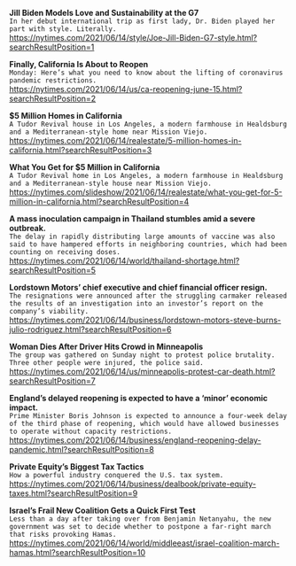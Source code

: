 **Jill Biden Models Love and Sustainability at the G7**\
`In her debut international trip as first lady, Dr. Biden played her part with style. Literally.`\
https://nytimes.com/2021/06/14/style/Joe-Jill-Biden-G7-style.html?searchResultPosition=1

**Finally, California Is About to Reopen**\
`Monday: Here’s what you need to know about the lifting of coronavirus pandemic restrictions.`\
https://nytimes.com/2021/06/14/us/ca-reopening-june-15.html?searchResultPosition=2

**$5 Million Homes in California**\
`A Tudor Revival house in Los Angeles, a modern farmhouse in Healdsburg and a Mediterranean-style home near Mission Viejo.`\
https://nytimes.com/2021/06/14/realestate/5-million-homes-in-california.html?searchResultPosition=3

**What You Get for $5 Million in California**\
`A Tudor Revival home in Los Angeles, a modern farmhouse in Healdsburg and a Mediterranean-style house near Mission Viejo.`\
https://nytimes.com/slideshow/2021/06/14/realestate/what-you-get-for-5-million-in-california.html?searchResultPosition=4

**A mass inoculation campaign in Thailand stumbles amid a severe outbreak.**\
`The delay in rapidly distributing large amounts of vaccine was also said to have hampered efforts in neighboring countries, which had been counting on receiving doses.`\
https://nytimes.com/2021/06/14/world/thailand-shortage.html?searchResultPosition=5

**Lordstown Motors’ chief executive and chief financial officer resign.**\
`The resignations were announced after the struggling carmaker released the results of an investigation into an investor’s report on the company’s viability.`\
https://nytimes.com/2021/06/14/business/lordstown-motors-steve-burns-julio-rodriguez.html?searchResultPosition=6

**Woman Dies After Driver Hits Crowd in Minneapolis**\
`The group was gathered on Sunday night to protest police brutality. Three other people were injured, the police said.`\
https://nytimes.com/2021/06/14/us/minneapolis-protest-car-death.html?searchResultPosition=7

**England’s delayed reopening is expected to have a ‘minor’ economic impact.**\
`Prime Minister Boris Johnson is expected to announce a four-week delay of the third phase of reopening, which would have allowed businesses to operate without capacity restrictions.`\
https://nytimes.com/2021/06/14/business/england-reopening-delay-pandemic.html?searchResultPosition=8

**Private Equity’s Biggest Tax Tactics**\
`How a powerful industry conquered the U.S. tax system.`\
https://nytimes.com/2021/06/14/business/dealbook/private-equity-taxes.html?searchResultPosition=9

**Israel’s Frail New Coalition Gets a Quick First Test**\
`Less than a day after taking over from Benjamin Netanyahu, the new government was set to decide whether to postpone a far-right march that risks provoking Hamas.`\
https://nytimes.com/2021/06/14/world/middleeast/israel-coalition-march-hamas.html?searchResultPosition=10

